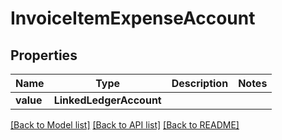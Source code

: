 # InvoiceItemExpenseAccount


## Properties
Name | Type | Description | Notes
------------ | ------------- | ------------- | -------------
**value** | **LinkedLedgerAccount** |  | 

[[Back to Model list]](../../README.md#documentation-for-models) [[Back to API list]](../../README.md#documentation-for-api-endpoints) [[Back to README]](../../README.md)


